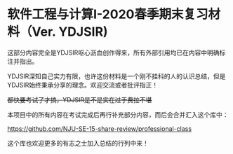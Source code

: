 # 软件工程与计算Ⅰ-2020春季期末复习材料（Ver. YDJSIR)

这部分内容完全是YDJSIR呕心沥血创作得来，所有外部引用均已在内容中明确标注并指出。

YDJSIR深知自己实力有限，也许这份材料是一个刚不挂科的人的认识总结，但是YDJSIR始终秉承分享的理念。欢迎交流或者批评指正！

~~都快要考试了才搞，YDJSIR是不是实在过于费拉不堪~~

本项目中的所有内容在考试完成后再行补充部分内容，而后会合并汇入这个库中：

https://github.com/NJU-SE-15-share-review/professional-class

这个库也欢迎更多的有志之士加入总结的行列中来！